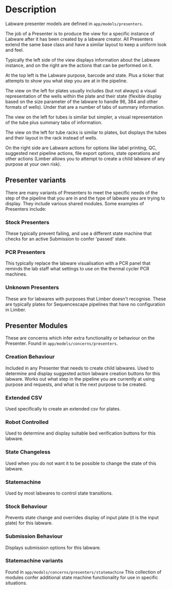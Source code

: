 <!--
# @markup markdown
# @title Labware Presenters
-->

# Description
Labware presenter models are defined in `app/models/presenters`.

The job of a Presenter is to produce the view for a specific instance of Labware after it has been created by a labware creator. All Presenters extend the same base class and have a similar layout to keep a uniform look and feel.

Typically the left side of the view displays information about the Labware instance, and on the right are the actions that can be performed on it.

At the top left is the Labware purpose, barcode and state. Plus a ticker that attempts to show you what step you are at in the pipeline.

The view on the left for plates usually includes (but not always) a visual representation of the wells within the plate and their state (flexible display based on the size parameter of the labware to handle 96, 384 and other formats of wells). Under that are a number of tabs of summary information.

The view on the left for tubes is similar but simpler, a visual representation of the tube plus summary tabs of information.

The view on the left for tube racks is similar to plates, but displays the tubes and their layout in the rack instead of wells.

On the right side are Labware actions for options like label printing, QC, suggested next pipeline actions, file export options, state operations and other actions (Limber allows you to attempt to create a child labware of any purpose at your own risk).

## Presenter variants
There are many variants of Presenters to meet the specific needs of the step of the pipeline that you are in and the type of labware you are trying to display. They include various shared modules. Some examples of Presenters include:

### Stock Presenters
These typically prevent failing, and use a different state machine that checks for an active Submission to confer 'passed' state.

### PCR Presenters
This typically replace the labware visualisation with a PCR panel that reminds the lab staff what settings to use on the thermal cycler PCR machines.

### Unknown Presenters
These are for labwares with purposes that Limber doesn't recognise. These are typically plates for Sequencescape pipelines that have no configuration in Limber.

## Presenter Modules
These are concerns which infer extra functionality or behaviour on the Presenter. Found in `app/models/concerns/presenters`.

### Creation Behaviour
Included in any Presenter that needs to create child labwares. Used to determine and display suggested action labware creation buttons for this labware. Works out what step in the pipeline you are currently at using purpose and requests, and what is the next purpose to be created.

### Extended CSV
Used specifically to create an extended csv for plates.

### Robot Controlled
Used to determine and display suitable bed verification buttons for this labware.

### State Changeless
Used when you do not want it to be possible to change the state of this labware.

### Statemachine
Used by most labwares to control state transitions.

### Stock Behaviour
Prevents state change and overrides display of input plate (it is the input plate) for this labware.

### Submission Behaviour
Displays submission options for this labware.

### Statemachine variants
Found in `app/models/concerns/presenters/statemachine`
This collection of modules confer additional state machine functionality for use in specific situations.